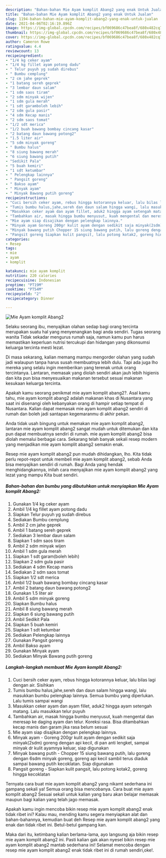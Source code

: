 ```yaml
---
description: "Bahan-bahan Mie Ayam komplit Abang2 yang enak Untuk Jualan"
title: "Bahan-bahan Mie Ayam komplit Abang2 yang enak Untuk Jualan"
slug: 1194-bahan-bahan-mie-ayam-komplit-abang2-yang-enak-untuk-jualan
date: 2021-04-06T02:16:19.896Z
image: https://img-global.cpcdn.com/recipes/bf069686c47bea8f/680x482cq70/mie-ayam-komplit-abang2-foto-resep-utama.jpg
thumbnail: https://img-global.cpcdn.com/recipes/bf069686c47bea8f/680x482cq70/mie-ayam-komplit-abang2-foto-resep-utama.jpg
cover: https://img-global.cpcdn.com/recipes/bf069686c47bea8f/680x482cq70/mie-ayam-komplit-abang2-foto-resep-utama.jpg
author: Cameron Rowe
ratingvalue: 4.4
reviewcount: 13
recipeingredient:
- "1/4 kg ceker ayam"
- "1/4 kg fillet ayam potong dadu"
- " Telur puyuh yg sudah direbus"
- " Bumbu cemplung"
- "2 cm jahe geprek"
- "1 batang sereh geprek"
- "3 lembar daun salam"
- "1 sdm saos tiram"
- "2 sdm minyak wijen"
- "1 sdm gula merah"
- "1 sdt garamboleh lebih"
- "2 sdm gula pasir"
- "4 sdm Kecap manis"
- "2 sdm saos tomat"
- "1/2 sdt merica"
- "1/2 buah bawang bombay cincang kasar"
- "2 batang daun bawang potong2"
- "1.5 liter air"
- "5 sdm minyak goreng"
- " Bumbu halus"
- "8 siung bawang merah"
- "6 siung bawang putih"
- "Sedikit Pala"
- "5 buah kemiri"
- "1 sdt ketumbar"
- " Pelengkap lainnya"
- " Pangsit goreng"
- " Bakso ayam"
- " Minyak ayam"
- " Minyak Bawang putih goreng"
recipeinstructions:
- "Cuci bersih ceker ayam, rebus hingga kotorannya keluar, lalu bilas lagi dengan air. Sisihkan"
- "Tumis bumbu halus,jahe,sereh dan daun salam hingga wangi, lalu masukkan bumbu pelengkap lainnya. Semua bumbu yang diperlukan. Lalu tumis sampai wangi"
- "Masukkan ceker ayam dan ayam fillet, aduk2 hingga ayam setengah matang. Lalu masukkan telur puyuh"
- "Tambahkan air, masak hingga bumbu menyusut, kuah mengental dan meresap ke daging ayam dan telur. Koreksi rasa. Bisa ditambahkan kecap manis dan garam jika rasa belum sesuai"
- "Mie ayam siap disajikan dengan pelengkap lainnya."
- "Minyak ayam Goreng 200gr kulit ayam dengan sedikit saja minyak(2sdm) goreng dengan api kecil, di pan anti lengket, sampai minyak dr kulit ayamnya keluar, siap digunakan"
- "Minyak bawang putih Chopper 15 siung bawang putih, lalu goreng dengan 6sdm minyak goreng, goreng api kecil sambil terus diaduk sampai bawang putih kecoklatan. Siap digunakan"
- "Pangsit goreng Siapkan kulit pangsit, lalu potong kotak2, goreng hingga kecoklatan"
categories:
- Resep
tags:
- mie
- ayam
- komplit

katakunci: mie ayam komplit 
nutrition: 220 calories
recipecuisine: Indonesian
preptime: "PT19M"
cooktime: "PT54M"
recipeyield: "2"
recipecategory: Dinner

---
```



![Mie Ayam komplit Abang2](https://img-global.cpcdn.com/recipes/bf069686c47bea8f/680x482cq70/mie-ayam-komplit-abang2-foto-resep-utama.jpg)

Selaku seorang ibu, menyajikan olahan sedap bagi orang tercinta merupakan suatu hal yang menyenangkan bagi anda sendiri. Tugas seorang  wanita Tidak sekadar mengurus rumah saja, namun kamu pun harus memastikan keperluan nutrisi tercukupi dan hidangan yang dikonsumsi keluarga tercinta mesti lezat.

Di masa  sekarang, kalian memang mampu mengorder olahan yang sudah jadi walaupun tanpa harus susah membuatnya lebih dulu. Tapi ada juga lho mereka yang selalu ingin memberikan yang terenak untuk orang tercintanya. Lantaran, memasak yang diolah sendiri akan jauh lebih higienis dan kita pun bisa menyesuaikan makanan tersebut sesuai makanan kesukaan keluarga tercinta. 



Apakah kamu seorang penikmat mie ayam komplit abang2?. Asal kamu tahu, mie ayam komplit abang2 adalah makanan khas di Nusantara yang saat ini disenangi oleh kebanyakan orang di hampir setiap tempat di Nusantara. Kalian dapat memasak mie ayam komplit abang2 sendiri di rumah dan boleh jadi santapan kegemaranmu di akhir pekan.

Anda tidak usah bingung untuk memakan mie ayam komplit abang2, lantaran mie ayam komplit abang2 sangat mudah untuk ditemukan dan kita pun dapat membuatnya sendiri di rumah. mie ayam komplit abang2 bisa diolah memalui berbagai cara. Sekarang telah banyak sekali resep modern yang menjadikan mie ayam komplit abang2 semakin enak.

Resep mie ayam komplit abang2 pun mudah dihidangkan, lho. Kita tidak perlu repot-repot untuk membeli mie ayam komplit abang2, sebab Anda bisa menyajikan sendiri di rumah. Bagi Anda yang hendak menghidangkannya, inilah cara menyajikan mie ayam komplit abang2 yang lezat yang mampu Kita buat sendiri.

<!--inarticleads1-->

##### Bahan-bahan dan bumbu yang dibutuhkan untuk menyiapkan Mie Ayam komplit Abang2:

1. Gunakan 1/4 kg ceker ayam
1. Ambil 1/4 kg fillet ayam potong dadu
1. Siapkan  Telur puyuh yg sudah direbus
1. Sediakan  Bumbu cemplung
1. Ambil 2 cm jahe geprek
1. Ambil 1 batang sereh geprek
1. Sediakan 3 lembar daun salam
1. Siapkan 1 sdm saos tiram
1. Ambil 2 sdm minyak wijen
1. Ambil 1 sdm gula merah
1. Siapkan 1 sdt garam(boleh lebih)
1. Siapkan 2 sdm gula pasir
1. Sediakan 4 sdm Kecap manis
1. Sediakan 2 sdm saos tomat
1. Siapkan 1/2 sdt merica
1. Ambil 1/2 buah bawang bombay cincang kasar
1. Ambil 2 batang daun bawang potong2
1. Gunakan 1.5 liter air
1. Ambil 5 sdm minyak goreng
1. Siapkan  Bumbu halus
1. Ambil 8 siung bawang merah
1. Siapkan 6 siung bawang putih
1. Ambil Sedikit Pala
1. Siapkan 5 buah kemiri
1. Siapkan 1 sdt ketumbar
1. Sediakan  Pelengkap lainnya
1. Gunakan  Pangsit goreng
1. Ambil  Bakso ayam
1. Gunakan  Minyak ayam
1. Sediakan  Minyak Bawang putih goreng




<!--inarticleads2-->

##### Langkah-langkah membuat Mie Ayam komplit Abang2:

1. Cuci bersih ceker ayam, rebus hingga kotorannya keluar, lalu bilas lagi dengan air. Sisihkan
1. Tumis bumbu halus,jahe,sereh dan daun salam hingga wangi, lalu masukkan bumbu pelengkap lainnya. Semua bumbu yang diperlukan. Lalu tumis sampai wangi
1. Masukkan ceker ayam dan ayam fillet, aduk2 hingga ayam setengah matang. Lalu masukkan telur puyuh
1. Tambahkan air, masak hingga bumbu menyusut, kuah mengental dan meresap ke daging ayam dan telur. Koreksi rasa. Bisa ditambahkan kecap manis dan garam jika rasa belum sesuai
1. Mie ayam siap disajikan dengan pelengkap lainnya.
1. Minyak ayam - Goreng 200gr kulit ayam dengan sedikit saja minyak(2sdm) goreng dengan api kecil, di pan anti lengket, sampai minyak dr kulit ayamnya keluar, siap digunakan
1. Minyak bawang putih - Chopper 15 siung bawang putih, lalu goreng dengan 6sdm minyak goreng, goreng api kecil sambil terus diaduk sampai bawang putih kecoklatan. Siap digunakan
1. Pangsit goreng - Siapkan kulit pangsit, lalu potong kotak2, goreng hingga kecoklatan




Ternyata cara buat mie ayam komplit abang2 yang nikamt sederhana ini gampang sekali ya! Semua orang bisa mencobanya. Cara buat mie ayam komplit abang2 Sesuai sekali untuk kalian yang baru akan belajar memasak maupun bagi kalian yang telah jago memasak.

Apakah kamu ingin mencoba bikin resep mie ayam komplit abang2 enak tidak ribet ini? Kalau mau, mending kamu segera menyiapkan alat dan bahan-bahannya, kemudian buat deh Resep mie ayam komplit abang2 yang enak dan tidak ribet ini. Betul-betul gampang kan. 

Maka dari itu, ketimbang kalian berlama-lama, ayo langsung aja bikin resep mie ayam komplit abang2 ini. Pasti kalian gak akan nyesel bikin resep mie ayam komplit abang2 mantab sederhana ini! Selamat mencoba dengan resep mie ayam komplit abang2 enak tidak ribet ini di rumah sendiri,oke!.

